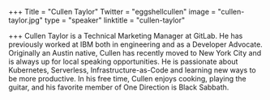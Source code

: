+++
Title = "Cullen Taylor"
Twitter = "eggshellcullen"
image = "cullen-taylor.jpg"
type = "speaker"
linktitle = "cullen-taylor"

+++
Cullen Taylor is a Technical Marketing Manager at GitLab. He has previously worked at IBM both in engineering and as a Developer Advocate. Originally an Austin native, Cullen has recently moved to New York City and is always up for local speaking opportunities. He is passionate about Kubernetes, Serverless, Infrastructure-as-Code and learning new ways to be more productive. In his free time, Cullen enjoys cooking, playing the guitar, and his favorite member of One Direction is Black Sabbath.
